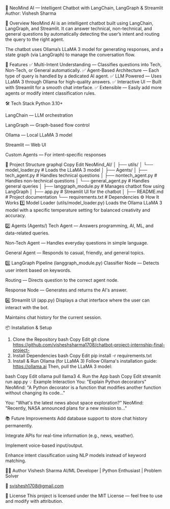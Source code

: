 🤖 NeoMind AI — Intelligent Chatbot with LangChain, LangGraph & Streamlit
Author: Vishesh Sharma

📌 Overview
NeoMind AI is an intelligent chatbot built using LangChain, LangGraph, and Streamlit.
It can answer technical, non-technical, and general questions by automatically detecting the user’s intent and routing the query to the right agent.

The chatbot uses Ollama’s LLaMA 3 model for generating responses, and a state graph (via LangGraph) to manage the conversation flow.

🚀 Features
✅ Multi-Intent Understanding — Classifies questions into Tech, Non-Tech, or General automatically.
✅ Agent-Based Architecture — Each type of query is handled by a dedicated AI agent.
✅ LLM Powered — Uses LLaMA 3 through Ollama for high-quality answers.
✅ Interactive UI — Built with Streamlit for a smooth chat interface.
✅ Extensible — Easily add more agents or modify intent classification rules.

🛠 Tech Stack
Python 3.10+

LangChain — LLM orchestration

LangGraph — Graph-based flow control

Ollama — Local LLaMA 3 model

Streamlit — Web UI

Custom Agents — For intent-specific responses

📂 Project Structure
graphql
Copy
Edit
NeoMind_AI/
│
├── utils/
│   └── model_loader.py         # Loads the LLaMA 3 model
│
├── Agents/
│   ├── tech_agent.py           # Handles technical questions
│   ├── nontech_agent.py        # Handles non-technical questions
│   └── general_agent.py        # Handles general queries
│
├── langgraph_module.py         # Manages chatbot flow using LangGraph
│
├── app.py                      # Streamlit UI for the chatbot
│
├── README.md                   # Project documentation
└── requirements.txt            # Dependencies
⚙️ How It Works
1️⃣ Model Loader (utils/model_loader.py)
Loads the Ollama LLaMA 3 model with a specific temperature setting for balanced creativity and accuracy.

2️⃣ Agents (Agents/)
Tech Agent — Answers programming, AI, ML, and data-related queries.

Non-Tech Agent — Handles everyday questions in simple language.

General Agent — Responds to casual, friendly, and general topics.

3️⃣ LangGraph Pipeline (langgraph_module.py)
Classifier Node — Detects user intent based on keywords.

Routing — Directs question to the correct agent node.

Response Node — Generates and returns the AI's answer.

4️⃣ Streamlit UI (app.py)
Displays a chat interface where the user can interact with the bot.

Maintains chat history for the current session.

📦 Installation & Setup
1. Clone the Repository
bash
Copy
Edit
git clone https://github.com/visheshsharma1708/chatbot-project-internship-final-project-
2. Install Dependencies
bash
Copy
Edit
pip install -r requirements.txt
3. Install & Run Ollama (for LLaMA 3)
Follow Ollama's installation guide: https://ollama.ai
Then, pull the LLaMA 3 model:

bash
Copy
Edit
ollama pull llama3
4. Run the App
bash
Copy
Edit
streamlit run app.py
💡 Example Interaction
You: "Explain Python decorators"
NeoMind: "A Python decorator is a function that modifies another function without changing its code..."

You: "What's the latest news about space exploration?"
NeoMind: "Recently, NASA announced plans for a new mission to..."

📚 Future Improvements
 Add database support to store chat history permanently.

 Integrate APIs for real-time information (e.g., news, weather).

 Implement voice-based input/output.

 Enhance intent classification using NLP models instead of keyword matching.

👨‍💻 Author
Vishesh Sharma
AI/ML Developer | Python Enthusiast | Problem Solver

📧 svishesh1708@gmail.com

📜 License
This project is licensed under the MIT License — feel free to use and modify with attribution.

